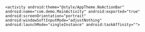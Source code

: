 
    <activity android:theme="@style/AppTheme.NoActionBar"
    android:name="com.demo.MainActivity" android:exported="true"
    android:screenOrientation="portrait" android:windowSoftInputMode="adjustNothing"
    android:launchMode="singleInstance" android:taskAffinity="">
            